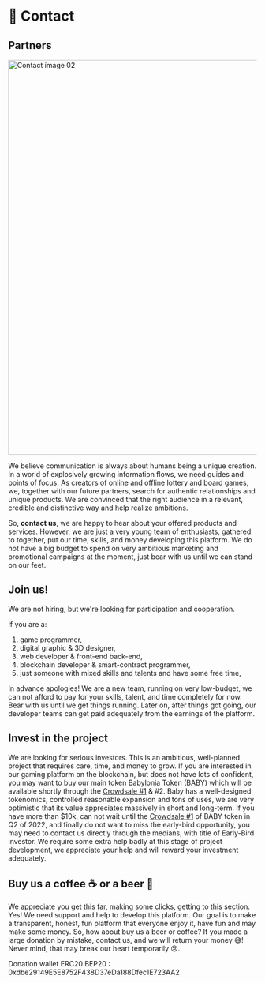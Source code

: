 

# 🤝 Contact

## Partners

<img width="800" alt="Contact image 02" src="https://user-images.githubusercontent.com/94221562/191418607-82b49f99-e52f-46c3-98bd-d86f5a809636.png">


We believe communication is always about humans being a unique creation. In a world of explosively growing information flows, we need guides and points of focus. As creators of online and offline lottery and board games, we, together with our future partners, search for authentic relationships and unique products. We are convinced that the right audience in a relevant, credible and distinctive way and help realize ambitions.&#x20;

So, **contact us**, we are happy to hear about your offered products and services. However, we are just a very young team of enthusiasts, gathered to together, put our time, skills, and money developing this platform. We do not have a big budget to spend on very ambitious marketing and promotional campaigns at the moment, just bear with us until we can stand on our feet.

## Join us!&#x20;

We are not hiring, but we're looking for participation and cooperation.

If you are a:

1. game programmer,&#x20;
2. digital graphic & 3D designer,&#x20;
3. web developer & front-end back-end,&#x20;
4. blockchain developer & smart-contract programmer,&#x20;
5. just someone with mixed skills and talents and have some free time,

In advance apologies! We are a new team, running on very low-budget, we can not afford to pay for your skills, talent, and time completely for now. Bear with us until we get things running. Later on, after things got going, our developer teams can get paid adequately from the earnings of the platform.

## Invest in the project

We are looking for serious investors. This is an ambitious, well-planned project that requires care, time, and money to grow. If you are interested in our gaming platform on the blockchain, but does not have lots of confident, you may want to buy our main token Babylonia Token (BABY) which will be available shortly through the [Crowdsale #1](https://pool.babylonia.app/Crowdsale1) & #2. Baby has a well-designed tokenomics, controlled reasonable expansion and tons of uses, we are very optimistic that its value appreciates massively in short and long-term. If you have more than $10k, can not wait until the [Crowdsale #1](https://pool.babylonia.app/Crowdsale1) of BABY token in Q2 of 2022, and finally do not want to miss the early-bird opportunity, you may need to contact us directly through the medians, with title of Early-Bird investor. We require some extra help badly at this stage of project development, we appreciate your help and will reward your investment adequately.&#x20;

## Buy us a coffee ☕ or a beer 🍺

We appreciate you get this far, making some clicks, getting to this section. Yes! We need support and help to develop this platform. Our goal is to make a transparent, honest, fun platform that everyone enjoy it, have fun and may make some money. So, how about buy us a beer or coffee? If you made a large donation by mistake, contact us, and we will return your money 😅! Never mind, that may break our heart temporarily 😢.

Donation wallet ERC20 BEP20 : 0xdbe29149E5E8752F438D37eDa188Dfec1E723AA2

